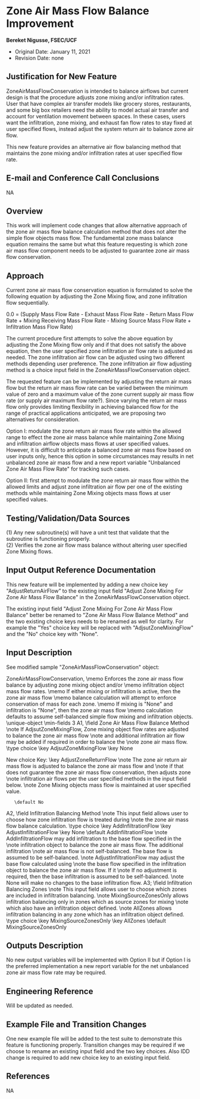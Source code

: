 Zone Air Mass Flow Balance Improvement
=====================================

**Bereket Nigusse, FSEC/UCF**

 - Original Date: January 11, 2021
 - Revision Date: none
 

## Justification for New Feature ##

ZoneAirMassFlowConservation is intended to balance airflows but current design is that the procedure adjusts zone mixing and/or infiltration rates. User that have complex air transfer models like grocery stores, restaurants, and some big box retailers need the ability to model actual air transfer and account for ventilation movement between spaces. In these cases, users want the infiltration, zone mixing, and exhaust fan flow rates to stay fixed at user specified flows, instead adjust the system return air to balance zone air flow. 

This new feature provides an alternative air flow balancing method that maintains the zone mixing and/or infiltration rates at user specified flow rate.

## E-mail and  Conference Call Conclusions ##

NA

## Overview ##

This work will implement code changes that allow alternative approach of the zone air mass flow balance calculation method that does not alter the simple flow objects mass flow. 
The fundamental zone mass balance equation remains the same but what this feature requesting is which zone air mass flow component needs to be adjusted to guarantee zone air mass flow conservation.

## Approach ##

Current zone air mass flow conservation equation is formulated to solve the following equation by adjusting the Zone Mixing flow, and zone infiltration flow sequentially.

 0.0 = (Supply Mass Flow Rate - Exhaust Mass Flow Rate - Return Mass Flow Rate + Mixing Receiving Mass Flow Rate - Mixing Source Mass Flow Rate + Infiltration Mass Flow Rate)

The current procedure first attempts to solve the above equation by adjusting the Zone Mixing flow only and if that does not satisfy the above equation, then the user specified zone infiltration air flow rate is adjusted as needed.  The zone infiltration air flow can be adjusted using two different methods depending user preference. The zone infiltration air flow adjusting method is a choice input field in the ZoneAirMassFlowConservation object.

The requested feature can be implemented by adjusting the return air mass flow but the return air mass flow rate can be varied between the minimum value of zero and a maximum value of the zone current supply air mass flow rate (or supply air maximum flow rate?). Since varying the return air mass flow only provides limiting flexibility in achieving balanced flow for the range of practical applications anticipated, we are proposing two alternatives for consideration.

Option I: modulate the zone return air mass flow rate within the allowed range to effect the zone air mass balance while maintaining Zone Mixing and infiltration airflow objects mass flows at user specified values. However, it is difficult to anticipate a balanced zone air mass flow based on user inputs only, hence this option in some circumstances may results in net unbalanced zone air mass flow and a new report variable "Unbalanced Zone Air Mass Flow Rate" for tracking such cases.

Option II: first attempt to modulate the zone return air mass flow within the allowed limits and adjust zone infiltration air flow per one of the existing methods while maintaining Zone Mixing objects mass flows at user specified values. 

## Testing/Validation/Data Sources ##

(1) Any new subroutine(s) will have a unit test that validate that the subroutine is functioning properly.  
(2) Verifies the zone air flow mass balance without altering user specified Zone Mixing flows.

## Input Output Reference Documentation ##

This new feature will be implemented by adding a new choice key "AdjustReturnAirFlow” to the existing input field "Adjust Zone Mixing For Zone Air Mass Flow Balance" in the ZoneAirMassFlowConservation object. 

The existing input field "Adjust Zone Mixing For Zone Air Mass Flow Balance" better be renamed to "Zone Air Mass Flow Balance Method" and the two existing choice keys needs to be renamed as well for clarity. For example the "Yes" choice key will be replaced with "AdjsutZoneMixingFlow" and the "No" choice key with "None".

## Input Description ##

See modified sample "ZoneAirMassFlowConservation" object:


ZoneAirMassFlowConservation,
       \memo Enforces the zone air mass flow balance by adjusting zone mixing object and/or
       \memo infiltration object mass flow rates.
       \memo If either mixing or infiltration is active, then the zone air mass flow
       \memo balance calculation will attempt to enforce conservation of mass for each zone.
       \memo If mixing is "None" and infiltration is "None", then the zone air mass flow
       \memo calculation defaults to assume self-balanced simple flow mixing and infiltration objects.
       \unique-object
       \min-fields 3
  A1,  \field Zone Air Mass Flow Balance Method
       \note If AdjsutZoneMixingFlow, Zone mixing object flow rates are adjusted to balance the zone air mass flow
       \note and additional infiltration air flow may be added if required in order to balance the
       \note zone air mass flow.
       \type choice
       \key AdjsutZoneMixingFlow
       \key None

New choice Key:
       \key AdjustZoneReturnFlow
	   \note The zone air return air mass flow is adjusted to balance the zone air mass flow and 
	   \note if that does not guarantee the zone air mass flow conservation, then adjusts zone  
	   \note infiltration air flows per the user specified methods in the input field below.
	   \note Zone Mixing objects mass flow is maintained at user specified value.
	   
       \default No
  A2,  \field Infiltration Balancing Method
       \note This input field allows user to choose how zone infiltration flow is treated during
       \note the zone air mass flow balance calculation.
       \type choice
       \key AddInfiltrationFlow
       \key AdjustInfiltrationFlow
       \key None
       \default AddInfiltrationFlow
       \note AddInfiltrationFlow may add infiltration to the base flow specified in the
       \note infiltration object to balance the zone air mass flow. The additional infiltration
       \note air mass flow is not self-balanced. The base flow is assumed to be self-balanced.
       \note AdjustInfiltrationFlow may adjust the base flow calculated using
       \note the base flow specified in the infiltration object to balance the zone air mass flow. If it
       \note If no adjustment is required, then the base infiltration is assumed to be self-balanced.
       \note None will make no changes to the base infiltration flow.
  A3;  \field Infiltration Balancing Zones
       \note This input field allows user to choose which zones are included in infiltration balancing.
       \note MixingSourceZonesOnly allows infiltration balancing only in zones which as source zones for mixing
       \note which also have an infiltration object defined.
       \note AllZones allows infiltration balancing in any zone which has an infiltration object defined.
       \type choice
       \key MixingSourceZonesOnly
       \key AllZones
       \default MixingSourceZonesOnly

## Outputs Description ##

No new output variables will be implemented with Option II but if Option I is the preferred implementation a new report variable for the net unbalanced zone air mass flow rate may be required.

## Engineering Reference ##

Will be updated as needed. 

## Example File and Transition Changes ##

One new example file will be added to the test suite to demonstrate this feature is functioning properly. Transition changes may be required if we choose to rename an existing input field and the two key choices. Also IDD change is required to add new choice key to an existing input field.

## References ##

NA

